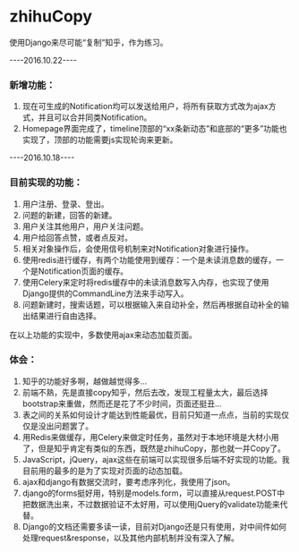 # zhihuCopy
使用Django来尽可能“复制”知乎，作为练习。



----2016.10.22----

### 新增功能：

1. 现在可生成的Notification均可以发送给用户，将所有获取方式改为ajax方式，并且可以合并同类Notification。
2. Homepage界面完成了，timeline顶部的“xx条新动态”和底部的“更多”功能也实现了，顶部的功能需要js实现轮询来更新。

----2016.10.18----

### 目前实现的功能：

1. 用户注册、登录、登出。
2. 问题的新建，回答的新建。
3. 用户关注其他用户，用户关注问题。
4. 用户给回答点赞，或者点反对。
5. 相关对象操作后，会使用信号机制来对Notification对象进行操作。
6. 使用redis进行缓存，有两个功能使用到缓存：一个是未读消息数的缓存，一个是Notification页面的缓存。
7. 使用Celery来定时将redis缓存中的未读消息数写入内存，也实现了使用Django提供的CommandLine方法来手动写入。
8. 问题新建时，搜索话题，可以根据输入来自动补全，然后再根据自动补全的输出结果进行自由选择。



在以上功能的实现中，多数使用ajax来动态加载页面。



### 体会：

1. 知乎的功能好多啊，越做越觉得多…
2. 前端不熟，先是直接copy知乎，然后去改，发现工程量太大，最后选择bootstrap来重做，然而还是花了不少时间，页面还挺丑…
3. 表之间的关系如何设计才能达到性能最优，目前只知道一点点，当前的实现仅仅是没出问题罢了。
4. 用Redis来做缓存，用Celery来做定时任务，虽然对于本地环境是大材小用了，但是知乎肯定有类似的东西，既然是zhihuCopy，那也就一并Copy了。
5. JavaScript，jQuery，ajax这些在前端可以实现很多后端不好实现的功能。我目前用的最多的是为了实现对页面的动态加载。
6. ajax和django有数据交流时，要考虑序列化，我使用了json。
7. django的forms挺好用，特别是models.form，可以直接从request.POST中把数据洗出来，不过数据验证不太好用，可以使用jQuery的validate功能来代替。
8. Django的文档还需要多读一读，目前对Django还是只有使用，对中间件如何处理request&response，以及其他内部机制并没有深入了解。